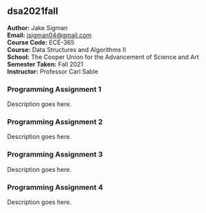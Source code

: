 ## dsa2021fall

**Author:** Jake Sigman  
**Email:** <jsigman04@gmail.com>  
**Course Code:** ECE-365  
**Course:** Data Structures and Algorithms II  
**School:** The Cooper Union for the Advancement of Science and Art  
**Semester Taken:** Fall 2021  
**Instructor:** Professor Carl Sable  


### Programming Assignment 1
Description goes here.

### Programming Assignment 2
Description goes here.

### Programming Assignment 3
Description goes here.

### Programming Assignment 4
Description goes here.
